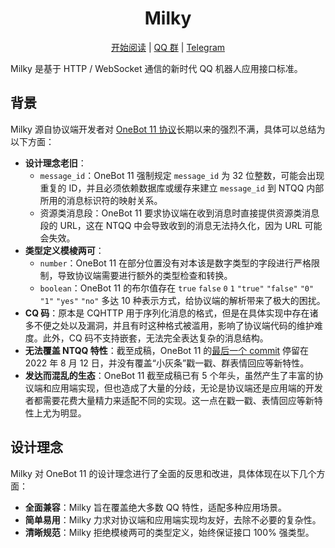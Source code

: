 <div align="center">

<h1>Milky</h1>

[开始阅读](http://milky.ntqqrev.org/) | [QQ 群](https://qm.qq.com/q/C04kPQzayk) | [Telegram](https://t.me/WeavingStar)

</div>

Milky<!--，得名自节奏游戏《舞萌 DX》的角色咪露库（みるく / Milk），--> 是基于 HTTP / WebSocket 通信的新时代 QQ 机器人应用接口标准。

## 背景

Milky 源自协议端开发者对 [OneBot 11 协议](https://11.onebot.dev/)长期以来的强烈不满，具体可以总结为以下方面：

- **设计理念老旧**：
    - `message_id`：OneBot 11 强制规定 `message_id` 为 32 位整数，可能会出现重复的 ID，并且必须依赖数据库或缓存来建立 `message_id` 到 NTQQ 内部所用的消息标识符的映射关系。
    - 资源类消息段：OneBot 11 要求协议端在收到消息时直接提供资源类消息段的 URL，这在 NTQQ 中会导致收到的消息无法持久化，因为 URL 可能会失效。
- **类型定义模棱两可**：
    - `number`：OneBot 11 在部分位置没有对本该是数字类型的字段进行严格限制，导致协议端需要进行额外的类型检查和转换。
    - `boolean`：OneBot 11 的布尔值存在 `true` `false` `0` `1` `"true"` `"false"` `"0"` `"1"` `"yes"` `"no"` 多达 10 种表示方式，给协议端的解析带来了极大的困扰。
- **CQ 码**：原本是 CQHTTP 用于序列化消息的格式，但是在具体实现中存在诸多不便之处以及漏洞，并且有时这种格式被滥用，影响了协议端代码的维护难度。此外，CQ 码不支持嵌套，无法完全表达复杂的消息结构。
- **无法覆盖 NTQQ 特性**：截至成稿，OneBot 11 的[最后一个 commit](https://github.com/botuniverse/onebot-11/commit/d4456ee706f9ada9c2dfde56a2bcfc69752600e4) 停留在 2022 年 8 月 12 日，并没有覆盖“小灰条”戳一戳、群表情回应等新特性。
- **发达而混乱的生态**：OneBot 11 截至成稿已有 5 个年头，虽然产生了丰富的协议端和应用端实现，但也造成了大量的分歧，无论是协议端还是应用端的开发者都需要花费大量精力来适配不同的实现。这一点在戳一戳、表情回应等新特性上尤为明显。

## 设计理念

Milky 对 OneBot 11 的设计理念进行了全面的反思和改进，具体体现在以下几个方面：

- **全面兼容**：Milky 旨在覆盖绝大多数 QQ 特性，适配多种应用场景。
- **简单易用**：Milky 力求对协议端和应用端实现均友好，去除不必要的复杂性。
- **清晰规范**：Milky 拒绝模棱两可的类型定义，始终保证接口 100% 强类型。
